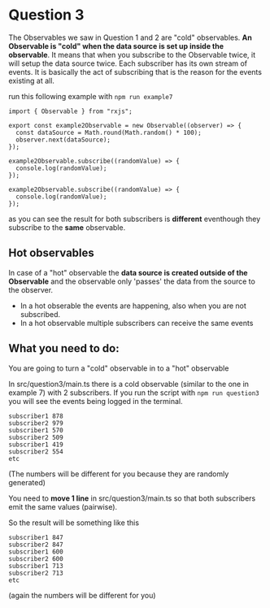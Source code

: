 # Question 3

The Observables we saw in Question 1 and 2 are "cold" observables. **An Observable is "cold" when the data source is set up inside the observable**. It means that when you subscribe to the Observable twice, it will setup the data source twice. Each subscriber has its own stream of events. It is basically the act of subscribing that is the reason for the events existing at all.

run this following example with `npm run example7`

```
import { Observable } from "rxjs";

export const example2Observable = new Observable((observer) => {
  const dataSource = Math.round(Math.random() * 100);
  observer.next(dataSource);
});

example2Observable.subscribe((randomValue) => {
  console.log(randomValue);
});

example2Observable.subscribe((randomValue) => {
  console.log(randomValue);
});
```

as you can see the result for both subscribers is **different** eventhough they subscribe to the **same** observable.

## Hot observables

In case of a "hot" observable the **data source is created outside of the Observable** and the observable only 'passes' the data from the source to the observer.

- In a hot obserable the events are happening, also when you are not subscribed.
- In a hot observable multiple subscribers can receive the same events

## What you need to do:

You are going to turn a "cold" observable in to a "hot" observable

In src/question3/main.ts there is a cold observable (similar to the one in example 7) with 2 subscribers. If you run the script with `npm run question3` you will see the events being logged in the terminal.

```
subscriber1 878
subscriber2 979
subscriber1 570
subscriber2 509
subscriber1 419
subscriber2 554
etc
```

(The numbers will be different for you because they are randomly generated)

You need to **move 1 line** in src/question3/main.ts so that both subscribers emit the same values (pairwise).

So the result will be something like this

```
subscriber1 847
subscriber2 847
subscriber1 600
subscriber2 600
subscriber1 713
subscriber2 713
etc
```

(again the numbers will be different for you)
